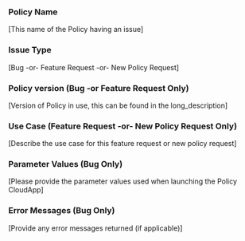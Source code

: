 ### Policy Name
[This name of the Policy having an issue]

### Issue Type
[Bug -or- Feature Request -or- New Policy Request]

### Policy version (Bug -or Feature Request Only)
[Version of Policy in use, this can be found in the long_description]

### Use Case (Feature Request -or- New Policy Request Only)
[Describe the use case for this feature request or new policy request]

### Parameter Values (Bug Only)
[Please provide the parameter values used when launching the Policy CloudApp]

### Error Messages (Bug Only)
[Provide any error messages returned (if applicable)]